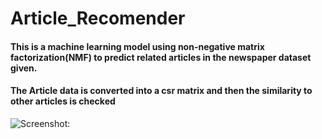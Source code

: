 # Article_Recomender
#### This is a machine learning model using non-negative matrix factorization(NMF) to predict related articles in the newspaper dataset given.
#### The Article data is converted into a csr matrix and then the similarity to other articles is checked






![Screenshot:](https://i.ibb.co/phnttBH/Screenshot.png)
